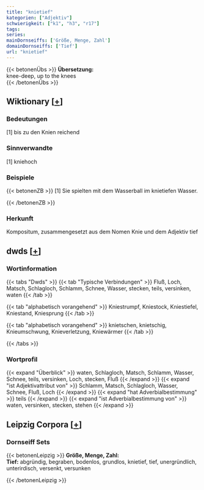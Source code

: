```yaml
---
title: "knietief"
kategorien: ["Adjektiv"]
schwierigkeit: ["k1", "h3", "r17"]
tags:
series:
mainDornseiffs: ['Größe, Menge, Zahl']
domainDornseiffs: ['Tief']
url: "knietief"
---
```


{{< betonenÜbs >}}
**Übersetzung:**  
knee-deep, up to the knees  
{{< /betonenÜbs >}}

## Wiktionary [[+](https://de.wiktionary.org/wiki/knietief)]

### Bedeutungen
[1] bis zu den Knien reichend  

### Sinnverwandte
[1] kniehoch  

### Beispiele
{{< betonenZB >}}
[1] Sie spielten mit dem Wasserball im knietiefen Wasser.  

{{< /betonenZB >}}
### Herkunft
Kompositum, zusammengesetzt aus dem Nomen Knie und dem Adjektiv tief  



## dwds [[+](https://www.dwds.de/wb/knietief)]

### Wortinformation
{{< tabs "Dwds" >}}
{{< tab "Typische Verbindungen" >}}
Fluß, Loch, Matsch, Schlagloch, Schlamm, Schnee, Wasser, stecken, teils, versinken, waten
{{< /tab >}}

{{< tab "alphabetisch vorangehend" >}}
Kniestrumpf, Kniestock, Kniestiefel, Kniestand, Kniesprung
{{< /tab >}}

{{< tab "alphabetisch vorangehend" >}}
knietschen, knietschig, Knieumschwung, Knieverletzung, Kniewärmer
{{< /tab >}}

{{< /tabs >}}

### Wortprofil
{{< expand "Überblick" >}} waten, Schlagloch, Matsch, Schlamm, Wasser, Schnee, teils, versinken, Loch, stecken, Fluß {{< /expand >}}
{{< expand "ist Adjektivattribut von" >}} Schlamm, Matsch, Schlagloch, Wasser, Schnee, Fluß, Loch {{< /expand >}}
{{< expand "hat Adverbialbestimmung" >}} teils {{< /expand >}}
{{< expand "ist Adverbialbestimmung von" >}} waten, versinken, stecken, stehen {{< /expand >}}

## Leipzig Corpora [[+](https://corpora.uni-leipzig.de/en/res?word=knietief&corpusId=deu_newscrawl-public_2018)]

### Dornseiff Sets
{{< betonenLeipzig >}}
**Größe, Menge, Zahl:**  
**Tief:** abgründig, begraben, bodenlos, grundlos, knietief, tief, unergründlich, unterirdisch, versenkt, versunken  

{{< /betonenLeipzig >}}
